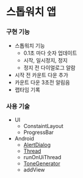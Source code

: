 # 스톱워치 앱

### 구현 기능
- 스톱워치 기능
    - 0.1초 마다 숫자 업데이트
    - 시작, 일시정지, 정지
    - 정지 전 다이얼로그 알람
- 시작 전 카운트 다운 추가
- 카운트 다운 3초전 알림음
- 랩타임 기록


### 사용 기술
- UI
    - ConstaintLayout
    - ProgressBar
- Android
    - [AlertDialog](https://developer.android.com/guide/topics/ui/dialogs?hl=ko)
    - [Thread](https://developer.android.com/guide/components/processes-and-threads?hl=ko#Threads)
    - runOnUiThread
    - [ToneGenerator](https://developer.android.com/reference/android/media/ToneGenerator)
    - addView